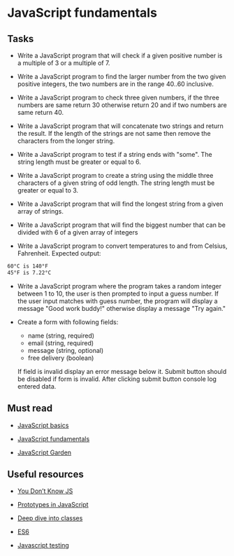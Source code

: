 # JavaScript fundamentals


## Tasks

- Write a JavaScript program that will check if a given positive number is a multiple of 3 or a multiple of 7.

- Write a JavaScript program to find the larger number from the two given positive integers, the two numbers are in the range 40..60 inclusive.

- Write a JavaScript program to check three given numbers, if the three numbers are same return 30 otherwise return 20 and if two numbers are same return 40.

- Write a JavaScript program that will concatenate two strings and return the result. If the length of the strings are not same then remove the characters from the longer string.

- Write a JavaScript program to test if a string ends with "some". The string length must be greater or equal to 6.

- Write a JavaScript program to create a string using the middle three characters of a given string of odd length. The string length must be greater or equal to 3.

- Write a JavaScript program that will find the longest string from a given array of strings.

- Write a JavaScript program that will find the biggest number that can be divided with 6 of a given array of integers

- Write a JavaScript program to convert temperatures to and from Celsius, Fahrenheit. Expected output:
```bash
60°C is 140°F
45°F is 7.22°C
```

- Write a JavaScript program where the program takes a random integer between 1 to 10, the user is then prompted to input a guess number. If the user input matches with guess number, the program will display a message "Good work buddy!" otherwise display a message "Try again."

- Create a form with following fields:
    - name (string, required)
    - email (string, required) 
    - message (string, optional)
    - free delivery (boolean) 

    If field is invalid display an error message below it. 
    Submit button should be disabled if form is invalid. After clicking submit button console log entered data.
    
    
## Must read

- [JavaScript basics](https://www.w3schools.com/js/default.asp)

- [JavaScript fundamentals](https://javascript.info/js)

- [JavaScript Garden](https://bonsaiden.github.io/JavaScript-Garden)

## Useful resources
 - [You Don’t Know JS](https://github.com/getify/You-Dont-Know-JS)
 
 - [Prototypes in JavaScript](https://hackernoon.com/prototypes-in-javascript-5bba2990e04b)
 
 - [Deep dive into classes](https://scotch.io/tutorials/better-javascript-with-es6-pt-ii-a-deep-dive-into-classes)
 
  - [ES6](http://marijnhaverbeke.nl/talks/es6_falsyvalues2015/#0)
  
 - [Javascript testing](https://www.sitepoint.com/javascript-testing-unit-functional-integration)

